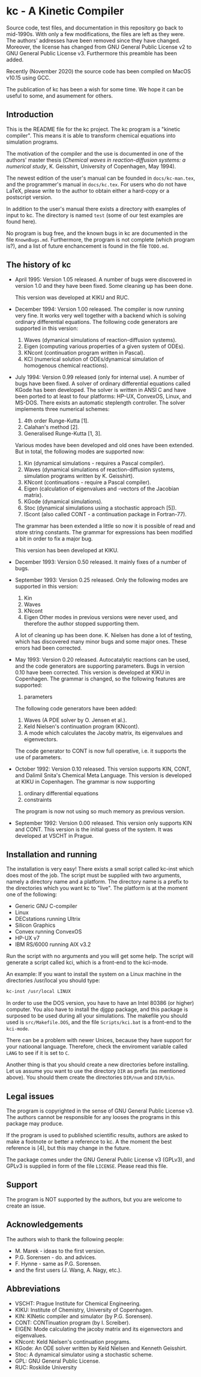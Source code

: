 # kc - A Kinetic Compiler

Source code, test files, and documentation in this repository go back
to mid-1990s. With only a few modifications, the files are left as
they were. The authors' addresses have been removed since they have
changed. Moreover, the license has changed from GNU General Public
License v2 to GNU General Public License v3. Furthermore this preamble
has been added.

Recently (November 2020) the source code has been compiled on MacOS
v10.15 using GCC.

The publication of kc has been a wish for some time. We hope it can be
useful to some, and asumement for others.

## Introduction

This is the README file for the kc project. The kc program is a
"kinetic compiler". This means it is able to transform chemical
equations into simulation programs.

The motivation of the compiler and the use is documented in one of the
authors' master thesis (_Chemical waves in reaction-diffusion systems:
a numerical study_, K. Geisshirt, University of Copenhagen, May 1994).

The newest edition of the user's manual can be founded in
`docs/kc-man.tex`, and the programmer's manual in `docs/kc.tex`. For
users who do not have LaTeX, please write to the author to obtain
either a hard-copy or a postscript version.

In addition to the user's manual there exists a directory with
examples of input to kc. The directory is named `test` (some of our test
examples are found here).

No program is bug free, and the known bugs in kc are documented in the
file `KnownBugs.md`. Furthermore, the program is not complete (which
program is?), and a list of future enchancement is found in the file
`TODO.md`.


## The history of kc
*  April 1995: Version 1.05 released. A number of bugs were 
   discovered in version 1.0 and they have been fixed. Some
   cleaning up has been done.

   This version was developed at KIKU and RUC.

*  December 1994: Version 1.00 released. The compiler is now running
   very fine. It works very well together with a backend which is 
   solving ordinary differential equations. The following code 
   generators are supported in this version:
     1. Waves (dymanical simulations of reaction-diffusion systems).
     2. Eigen (computing various properties of a given system of ODEs).
     3. KNcont (continuation program written in Pascal).
     4. KCI (numerical solution of ODEs/dynamical simulation of 
        homogenous chemical reactions).

*  July 1994: Version 0.99 released (only for internal use). A number
   of bugs have been fixed. A solver of ordinary differential
   equations called KGode has been developed. The solver is written in
   ANSI C and have been ported to at least to four platforms: HP-UX,
   ConvexOS, Linux, and MS-DOS. There exists an automatic steplength
   controller. The solver implements three numerical schemes:
     1. 4th order Runge-Kutta [1]. 
     2. Calahan's method [2].
     3. Generalised Runge-Kutta [1, 3].

   Various modes have been developed and old ones have been extended.
   But in total, the following modes are supported now:
     1. Kin (dynamical simulations - requires a Pascal compiler).
     2. Waves (dynamical simulations of reaction-diffusion systems,
        simulation programs written by K. Geisshirt).
     3. KNcont (continuations - require a Pascal compiler).
     4. Eigen (calculation of eigenvalues and -vectors of the Jacobian
        matrix). 
     5. KGode (dynamical simulations).
     6. Stoc (dynamical simulations using a stochastic approach [5]).
     7. IScont (also called CONT - a continuation package in
        Fortran-77). 

   The grammar has been extended a little so now it is possible of
   read and store string constants. The grammar for expressions has
   been modified a bit in order to fix a major bug. 

   This version has been developed at KIKU.

*  December 1993: Version 0.50 released. It mainly fixes of a number of bugs.

*  September 1993: Version 0.25 released. Only the following modes are
   supported in this version:
     1. Kin
     2. Waves
     3. KNcont
     4. Eigen
   Other modes in previous versions were never used, and therefore the
   author stopped supporting them.

   A lot of cleaning up has been done. K. Nielsen has done a lot of
   testing, which has discovered many minor bugs and some major ones.
   These errors had been corrected. 

*  May 1993: Version 0.20 released. Autocatalytic reactions can be
   used, and the code generators are supporting parameters. Bugs in
   version 0.10 have been corrected. This version is developed at KIKU
   in Copenhagen. The grammar is changed, so the following features
   are supported: 
     1. parameters

   The following code generators have been added:
     1. Waves (A PDE solver by O. Jensen et al.).
     2. Keld Nielsen's continuation program (KNcont).
     3. A mode which calculates the Jacoby matrix, its eigenvalues and
   eigenvectors. 

   The code generator to CONT is now full operative, i.e. it supports
   the use of parameters. 

*  October 1992: Version 0.10 released. This version supports KIN,
   CONT, and Dalimil Snita's Chemical Meta Language. This version is
   developed at KIKU in Copenhagen. The grammar is now supporting 
     1. ordinary differential equations
     2. constraints 

   The program is now not using so much memory as previous version.

*  September 1992: Version 0.00 released. This version only supports
   KIN and CONT. This version is the initial guess of the system. It
   was developed at VSCHT in Prague.


## Installation and running

The installation is very easy! There exists a small script called
kc-inst which does most of the job. The script must be supplied with
two arguments, namely a directory name and a platform. The directory
name is a prefix to the directories which you want kc to "live". The
platform is at the moment one of the following: 

* Generic GNU C-compiler
* Linux 
* DECstations running Ultrix 
* Silicon Graphics 
* Convex running ConvexOS 
* HP-UX v7 
* IBM RS/6000 running AIX v3.2

Run the script with no arguments and you will get some help. The
script will generate a script called kci, which is a front-end to the
kci-mode. 

An example: If you want to install the system on a Linux machine 
in the directories /usr/local you should type:

```sh
kc-inst /usr/local LINUX
```

In order to use the DOS version, you have to have an Intel 80386 (or
higher) computer. You also have to install the djgpp package, and this
package is surposed to be used during all your simulations. The
makefile you should used is `src/Makefile.DOS`, and the file
`Scripts/kci.bat` is a front-end to the `kci-mode`.

There can be a problem with newer Unices, because they have support
for your natioonal language. Therefore, check the enviroment variable
called `LANG` to see if it is set to `C`.

Another thing is that you should create a new directories before
installing. Let us assume you want to use the directory `DIR` as prefix
(as mentioned above). You should them create the directories `DIR/num`
and `DIR/bin`.

## Legal issues

The program is copyrighted in the sense of GNU General Public License
v3. The authors cannot be responsible for any looses the programs in
this package may produce.

If the program is used to published scientific results, authors are
asked to make a footnote or better a reference to kc. A the moment the
best reference is [4], but this may change in the future.

The package comes under the GNU General Public License v3 (GPLv3), and GPLv3
is supplied in form of the file `LICENSE`. Please read this file.


## Support

The program is NOT supported by the authors, but you are welcome to
create an issue.


## Acknowledgements

The authors wish to thank the following people:

* M. Marek - ideas to the first version.
* P.G. Sorensen - do. and advices.
* F. Hynne - same as P.G. Sorensen.
* and the first users (J. Wang, A. Nagy, etc.).

## Abbreviations

* VSCHT:  Prague Institute for Chemical Engineering.
* KIKU: Institute of Chemistry, University of Copenhagen.
* KIN: KINetic compiler and simulator (by P.G. Sorensen).
* CONT: CONTinuation program (by I. Screiber).
* EIGEN: Mode calculating the jacoby matrix and its eigenvectors and eigenvalues.
* KNcont: Keld Nielsen's continuation programs.
* KGode: An ODE solver written by Keld Nielsen and Kenneth Geisshirt.
* Stoc: A dynamical simulator using a stochastic scheme.
* GPL: GNU General Public License.
* RUC: Roskilde University
